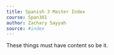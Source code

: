 ```yaml
---
title: Spanish 3 Master Index
course: Span301
author: Zachary Sayyah
source: #index
---
```


These things must have content so be it.
